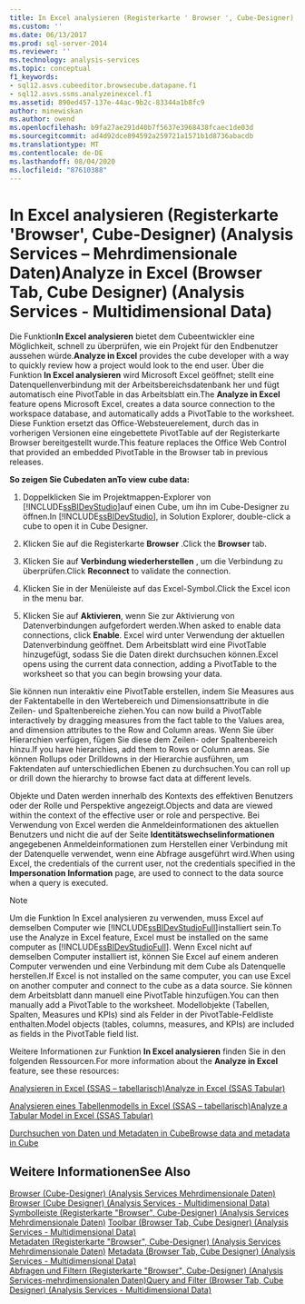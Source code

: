```yaml
---
title: In Excel analysieren (Registerkarte ' Browser ', Cube-Designer) (Analysis Services-Mehrdimensionale Daten) | Microsoft-Dokumentation
ms.custom: ''
ms.date: 06/13/2017
ms.prod: sql-server-2014
ms.reviewer: ''
ms.technology: analysis-services
ms.topic: conceptual
f1_keywords:
- sql12.asvs.cubeeditor.browsecube.datapane.f1
- sql12.asvs.ssms.analyzeinexcel.f1
ms.assetid: 890ed457-137e-44ac-9b2c-83344a1b8fc9
author: minewiskan
ms.author: owend
ms.openlocfilehash: b9fa27ae291d40b7f5637e3968438fcaec1de03d
ms.sourcegitcommit: ad4d92dce894592a259721a1571b1d8736abacdb
ms.translationtype: MT
ms.contentlocale: de-DE
ms.lasthandoff: 08/04/2020
ms.locfileid: "87610388"
---
```

# <a name="analyze-in-excel-browser-tab-cube-designer-analysis-services---multidimensional-data"></a><span data-ttu-id="3ddc6-102">In Excel analysieren (Registerkarte 'Browser', Cube-Designer) (Analysis Services – Mehrdimensionale Daten)</span><span class="sxs-lookup"><span data-stu-id="3ddc6-102">Analyze in Excel (Browser Tab, Cube Designer) (Analysis Services - Multidimensional Data)</span></span>
  <span data-ttu-id="3ddc6-103">Die Funktion**In Excel analysieren** bietet dem Cubeentwickler eine Möglichkeit, schnell zu überprüfen, wie ein Projekt für den Endbenutzer aussehen würde.</span><span class="sxs-lookup"><span data-stu-id="3ddc6-103">**Analyze in Excel** provides the cube developer with a way to quickly review how a project would look to the end user.</span></span> <span data-ttu-id="3ddc6-104">Über die Funktion **In Excel analysieren** wird Microsoft Excel geöffnet; stellt eine Datenquellenverbindung mit der Arbeitsbereichsdatenbank her und fügt automatisch eine PivotTable in das Arbeitsblatt ein.</span><span class="sxs-lookup"><span data-stu-id="3ddc6-104">The **Analyze in Excel** feature opens Microsoft Excel, creates a data source connection to the workspace database, and automatically adds a PivotTable to the worksheet.</span></span> <span data-ttu-id="3ddc6-105">Diese Funktion ersetzt das Office-Websteuerelement, durch das in vorherigen Versionen eine eingebettete PivotTable auf der Registerkarte Browser bereitgestellt wurde.</span><span class="sxs-lookup"><span data-stu-id="3ddc6-105">This feature replaces the Office Web Control that provided an embedded PivotTable in the Browser tab in previous releases.</span></span>  
  
 <span data-ttu-id="3ddc6-106">**So zeigen Sie Cubedaten an**</span><span class="sxs-lookup"><span data-stu-id="3ddc6-106">**To view cube data:**</span></span>  
  
1.  <span data-ttu-id="3ddc6-107">Doppelklicken Sie im Projektmappen-Explorer von [!INCLUDE[ssBIDevStudio](../includes/ssbidevstudio-md.md)]auf einen Cube, um ihn im Cube-Designer zu öffnen.</span><span class="sxs-lookup"><span data-stu-id="3ddc6-107">In [!INCLUDE[ssBIDevStudio](../includes/ssbidevstudio-md.md)], in Solution Explorer, double-click a cube to open it in Cube Designer.</span></span>  
  
2.  <span data-ttu-id="3ddc6-108">Klicken Sie auf die Registerkarte **Browser** .</span><span class="sxs-lookup"><span data-stu-id="3ddc6-108">Click the **Browser** tab.</span></span>  
  
3.  <span data-ttu-id="3ddc6-109">Klicken Sie auf **Verbindung wiederherstellen** , um die Verbindung zu überprüfen.</span><span class="sxs-lookup"><span data-stu-id="3ddc6-109">Click **Reconnect** to validate the connection.</span></span>  
  
4.  <span data-ttu-id="3ddc6-110">Klicken Sie in der Menüleiste auf das Excel-Symbol.</span><span class="sxs-lookup"><span data-stu-id="3ddc6-110">Click the Excel icon in the menu bar.</span></span>  
  
5.  <span data-ttu-id="3ddc6-111">Klicken Sie auf **Aktivieren**, wenn Sie zur Aktivierung von Datenverbindungen aufgefordert werden.</span><span class="sxs-lookup"><span data-stu-id="3ddc6-111">When asked to enable data connections, click **Enable**.</span></span> <span data-ttu-id="3ddc6-112">Excel wird unter Verwendung der aktuellen Datenverbindung geöffnet. Dem Arbeitsblatt wird eine PivotTable hinzugefügt, sodass Sie die Daten direkt durchsuchen können.</span><span class="sxs-lookup"><span data-stu-id="3ddc6-112">Excel opens using the current data connection, adding a PivotTable to the worksheet so that you can begin browsing your data.</span></span>  
  
 <span data-ttu-id="3ddc6-113">Sie können nun interaktiv eine PivotTable erstellen, indem Sie Measures aus der Faktentabelle in den Wertebereich und Dimensionsattribute in die Zeilen- und Spaltenbereiche ziehen.</span><span class="sxs-lookup"><span data-stu-id="3ddc6-113">You can now build a PivotTable interactively by dragging measures from the fact table to the Values area, and dimension attributes to the Row and Column areas.</span></span> <span data-ttu-id="3ddc6-114">Wenn Sie über Hierarchien verfügen, fügen Sie diese dem Zeilen- oder Spaltenbereich hinzu.</span><span class="sxs-lookup"><span data-stu-id="3ddc6-114">If you have hierarchies, add them to Rows or Column areas.</span></span> <span data-ttu-id="3ddc6-115">Sie können Rollups oder Drilldowns in der Hierarchie ausführen, um Faktendaten auf unterschiedlichen Ebenen zu durchsuchen.</span><span class="sxs-lookup"><span data-stu-id="3ddc6-115">You can roll up or drill down the hierarchy to browse fact data at different levels.</span></span>  
  
 <span data-ttu-id="3ddc6-116">Objekte und Daten werden innerhalb des Kontexts des effektiven Benutzers oder der Rolle und Perspektive angezeigt.</span><span class="sxs-lookup"><span data-stu-id="3ddc6-116">Objects and data are viewed within the context of the effective user or role and perspective.</span></span> <span data-ttu-id="3ddc6-117">Bei Verwendung von Excel werden die Anmeldeinformationen des aktuellen Benutzers und nicht die auf der Seite **Identitätswechselinformationen** angegebenen Anmeldeinformationen zum Herstellen einer Verbindung mit der Datenquelle verwendet, wenn eine Abfrage ausgeführt wird.</span><span class="sxs-lookup"><span data-stu-id="3ddc6-117">When using Excel, the credentials of the current user, not the credentials specified in the **Impersonation Information** page, are used to connect to the data source when a query is executed.</span></span>  
  
> [!NOTE]  
>  <span data-ttu-id="3ddc6-118">Um die Funktion In Excel analysieren zu verwenden, muss Excel auf demselben Computer wie [!INCLUDE[ssBIDevStudioFull](../includes/ssbidevstudiofull-md.md)]installiert sein.</span><span class="sxs-lookup"><span data-stu-id="3ddc6-118">To use the Analyze in Excel feature, Excel must be installed on the same computer as [!INCLUDE[ssBIDevStudioFull](../includes/ssbidevstudiofull-md.md)].</span></span> <span data-ttu-id="3ddc6-119">Wenn Excel nicht auf demselben Computer installiert ist, können Sie Excel auf einem anderen Computer verwenden und eine Verbindung mit dem Cube als Datenquelle herstellen.</span><span class="sxs-lookup"><span data-stu-id="3ddc6-119">If Excel is not installed on the same computer, you can use Excel on another computer and connect to the cube as a data source.</span></span> <span data-ttu-id="3ddc6-120">Sie können dem Arbeitsblatt dann manuell eine PivotTable hinzufügen.</span><span class="sxs-lookup"><span data-stu-id="3ddc6-120">You can then manually add a PivotTable to the worksheet.</span></span> <span data-ttu-id="3ddc6-121">Modellobjekte (Tabellen, Spalten, Measures und KPIs) sind als Felder in der PivotTable-Feldliste enthalten.</span><span class="sxs-lookup"><span data-stu-id="3ddc6-121">Model objects (tables, columns, measures, and KPIs) are included as fields in the PivotTable field list.</span></span>  
  
 <span data-ttu-id="3ddc6-122">Weitere Informationen zur Funktion **In Excel analysieren** finden Sie in den folgenden Ressourcen.</span><span class="sxs-lookup"><span data-stu-id="3ddc6-122">For more information about the **Analyze in Excel** feature, see these resources:</span></span>  
  
 [<span data-ttu-id="3ddc6-123">Analysieren in Excel &#40;SSAS – tabellarisch&#41;</span><span class="sxs-lookup"><span data-stu-id="3ddc6-123">Analyze in Excel &#40;SSAS Tabular&#41;</span></span>](tabular-models/analyze-in-excel-ssas-tabular.md)  
  
 [<span data-ttu-id="3ddc6-124">Analysieren eines Tabellenmodells in Excel &#40;SSAS – tabellarisch&#41;</span><span class="sxs-lookup"><span data-stu-id="3ddc6-124">Analyze a Tabular Model in Excel &#40;SSAS Tabular&#41;</span></span>](tabular-models/analyze-a-tabular-model-in-excel-ssas-tabular.md)  
  
 [<span data-ttu-id="3ddc6-125">Durchsuchen von Daten und Metadaten in Cube</span><span class="sxs-lookup"><span data-stu-id="3ddc6-125">Browse data and metadata in Cube</span></span>](multidimensional-models/browse-data-and-metadata-in-cube.md)  
  
## <a name="see-also"></a><span data-ttu-id="3ddc6-126">Weitere Informationen</span><span class="sxs-lookup"><span data-stu-id="3ddc6-126">See Also</span></span>  
 <span data-ttu-id="3ddc6-127">[Browser &#40;Cube-Designer&#41; &#40;Analysis Services Mehrdimensionale Daten&#41;](browser-cube-designer-analysis-services-multidimensional-data.md) </span><span class="sxs-lookup"><span data-stu-id="3ddc6-127">[Browser &#40;Cube Designer&#41; &#40;Analysis Services - Multidimensional Data&#41;](browser-cube-designer-analysis-services-multidimensional-data.md) </span></span>  
 <span data-ttu-id="3ddc6-128">[Symbolleiste &#40;Registerkarte "Browser", Cube-Designer&#41; &#40;Analysis Services Mehrdimensionale Daten&#41;](toolbar-browser-tab-cube-designer-analysis-services-multidimensional-data.md) </span><span class="sxs-lookup"><span data-stu-id="3ddc6-128">[Toolbar &#40;Browser Tab, Cube Designer&#41; &#40;Analysis Services - Multidimensional Data&#41;](toolbar-browser-tab-cube-designer-analysis-services-multidimensional-data.md) </span></span>  
 <span data-ttu-id="3ddc6-129">[Metadaten &#40;Registerkarte "Browser", Cube-Designer&#41; &#40;Analysis Services Mehrdimensionale Daten&#41;](metadata-browser-tab-cube-designer-analysis-services-multidimensional-data.md) </span><span class="sxs-lookup"><span data-stu-id="3ddc6-129">[Metadata &#40;Browser Tab, Cube Designer&#41; &#40;Analysis Services - Multidimensional Data&#41;](metadata-browser-tab-cube-designer-analysis-services-multidimensional-data.md) </span></span>  
 [<span data-ttu-id="3ddc6-130">Abfragen und Filtern &#40;Registerkarte "Browser", Cube-Designer&#41; &#40;Analysis Services-mehrdimensionalen Daten&#41;</span><span class="sxs-lookup"><span data-stu-id="3ddc6-130">Query and Filter &#40;Browser Tab, Cube Designer&#41; &#40;Analysis Services - Multidimensional Data&#41;</span></span>](query-filter-browser-cube-designer-analysis-services-multidimensional-data.md)  
  
  
